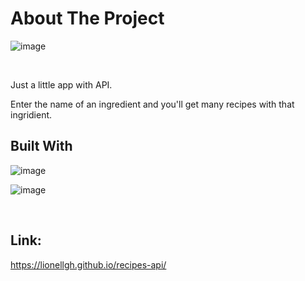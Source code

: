 # About The Project 

![image](https://user-images.githubusercontent.com/98813616/190867148-6c1acd74-f8cd-4b58-b6db-d320d3e96c9f.png)

<br/>

Just a little app with API. 

Enter the name of an ingredient and you'll get many recipes with that ingridient.

## Built With

![image](https://user-images.githubusercontent.com/98813616/190868282-5cde0a5a-9799-47a4-a86c-4ff34e112c93.png)

![image](https://user-images.githubusercontent.com/98813616/190868292-e757544c-89b1-4919-a486-5d56c4f592f5.png)

<br/>

## Link: 
https://lionellgh.github.io/recipes-api/

